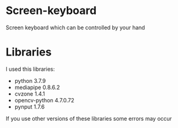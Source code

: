 # Screen-keyboard
Screen keyboard which can be controlled by your hand

# Libraries
I used this libraries: 
- python 3.7.9
- mediapipe 0.8.6.2
- cvzone 1.4.1
- opencv-python 4.7.0.72
- pynput 1.7.6

If you use other versions of these libraries some errors may occur
